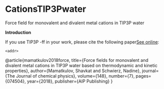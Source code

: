 # CationsTIP3Pwater
Force field for monovalent and divalent metal cations in TIP3P water

**Introduction**


 If you use TIP3P -ff in your work, please cite the following paper[See online](https://aip.scitation.org/doi/abs/10.1063/1.5017694):
 
 `<addr>`

@article{mamatkulov2018force, 
 title={Force fields for monovalent and divalent metal cations in TIP3P water based on thermodynamic and kinetic properties},
 author={Mamatkulov, Shavkat and Schwierz, Nadine},
 journal={The Journal of chemical physics},
 volume={148},
 number={7},
 pages={074504},
 year={2018},
 publisher={AIP Publishing}
 }

